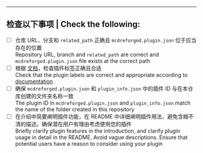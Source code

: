 
<!-- 在上方撰写您想附加的信息 -->
<!-- Write your own things above -->

---

## 检查以下事项 | Check the following:

<!-- 请检查确认后勾选以下项目（- [x] ...） -->
<!-- After checking the following, tick these checkboxes (- [x] ...) -->
<!--Checkmate-->

- [ ] 仓库 URL、分支和 `related_path` 正确且 `mcdreforged.plugin.json` 位于应当存在的位置  
  Repository URL, branch and `related_path` are correct and `mcdreforged.plugin.json` file exists at the correct path
- [ ] 根据 [文档](https://mcdreforged.readthedocs.io/zh_CN/latest/plugin_dev/plugin_catalogue.html#label)，检查插件标签正确且合适  
  Check that the plugin labels are correct and appropriate according to [documentation](https://mcdreforged.readthedocs.io/zh_CN/latest/plugin_dev/plugin_catalogue.html#label)
- [ ] 确保 `mcdreforged.plugin.json` 和 `plugin_info.json` 中的插件 ID 与在本仓库创建的文件夹名称一致  
  The plugin ID in `mcdreforged.plugin.json` and `plugin_info.json` match the name of the folder created in this repository
- [ ] 在介绍中简要阐明插件功能，在 README 中详细阐明插件用法，避免含糊不清的描述。确保潜在用户有理由考虑使用您的插件  
  Briefly clarify plugin features in the introduction, and clarify plugin usage in detail in the README. Avoid vague descriptions. Ensure that potential users have a reason to consider using your plugin
